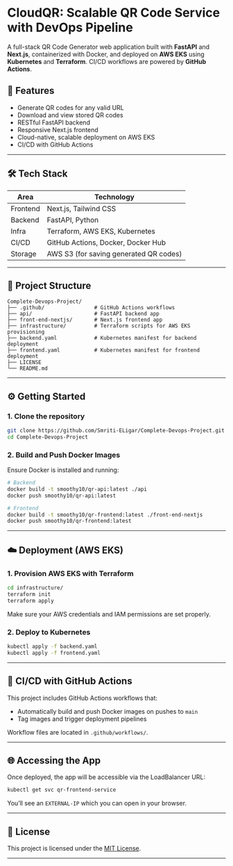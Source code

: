 # CloudQR: Scalable QR Code Service with DevOps Pipeline

A full-stack QR Code Generator web application built with **FastAPI** and **Next.js**, containerized with Docker, and deployed on **AWS EKS** using **Kubernetes** and **Terraform**. CI/CD workflows are powered by **GitHub Actions**.

## 🚀 Features

* Generate QR codes for any valid URL
* Download and view stored QR codes
* RESTful FastAPI backend
* Responsive Next.js frontend
* Cloud-native, scalable deployment on AWS EKS
* CI/CD with GitHub Actions

---

## 🛠️ Tech Stack

| Area     | Technology                             |
| -------- | -------------------------------------- |
| Frontend | Next.js, Tailwind CSS                  |
| Backend  | FastAPI, Python                        |
| Infra    | Terraform, AWS EKS, Kubernetes         |
| CI/CD    | GitHub Actions, Docker, Docker Hub     |
| Storage  | AWS S3 (for saving generated QR codes) |

---

## 📁 Project Structure

```
Complete-Devops-Project/
├── .github/                # GitHub Actions workflows
├── api/                    # FastAPI backend app
├── front-end-nextjs/       # Next.js frontend app
├── infrastructure/         # Terraform scripts for AWS EKS provisioning
├── backend.yaml            # Kubernetes manifest for backend deployment
├── frontend.yaml           # Kubernetes manifest for frontend deployment
├── LICENSE
└── README.md
```

---

## ⚙️ Getting Started

### 1. Clone the repository

```bash
git clone https://github.com/Smriti-ELigar/Complete-Devops-Project.git
cd Complete-Devops-Project
```

### 2. Build and Push Docker Images

Ensure Docker is installed and running:

```bash
# Backend
docker build -t smoothy10/qr-api:latest ./api
docker push smoothy10/qr-api:latest

# Frontend
docker build -t smoothy10/qr-frontend:latest ./front-end-nextjs
docker push smoothy10/qr-frontend:latest
```

---

## ☁️ Deployment (AWS EKS)

### 1. Provision AWS EKS with Terraform

```bash
cd infrastructure/
terraform init
terraform apply
```

Make sure your AWS credentials and IAM permissions are set properly.

### 2. Deploy to Kubernetes

```bash
kubectl apply -f backend.yaml
kubectl apply -f frontend.yaml
```

---

## 🔁 CI/CD with GitHub Actions

This project includes GitHub Actions workflows that:

* Automatically build and push Docker images on pushes to `main`
* Tag images and trigger deployment pipelines

Workflow files are located in `.github/workflows/`.

---

## 🌐 Accessing the App

Once deployed, the app will be accessible via the LoadBalancer URL:

```bash
kubectl get svc qr-frontend-service
```

You’ll see an `EXTERNAL-IP` which you can open in your browser.

---

## 📄 License

This project is licensed under the [MIT License](LICENSE).

---


